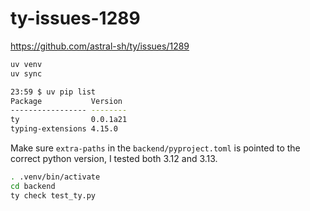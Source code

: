 # ty-issues-1289

<https://github.com/astral-sh/ty/issues/1289>

```bash
uv venv
uv sync
```

```bash
23:59 $ uv pip list
Package           Version
----------------- --------
ty                0.0.1a21
typing-extensions 4.15.0
```

Make sure `extra-paths` in the `backend/pyproject.toml` is pointed to the correct python version, I tested both 3.12 and 3.13.

```bash
. .venv/bin/activate
cd backend
ty check test_ty.py
```
